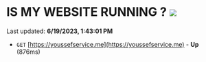 # IS MY WEBSITE RUNNING ? [![](https://img.shields.io/static/v1?label=Sponsor&message=%E2%9D%A4&logo=GitHub&color=%23fe8e86)](https://github.com/sponsors/<username>)

Last updated: **6/19/2023, 1:43:01 PM**

- `GET` [https://youssefservice.me](https://youssefservice.me) - **Up** (876ms)
